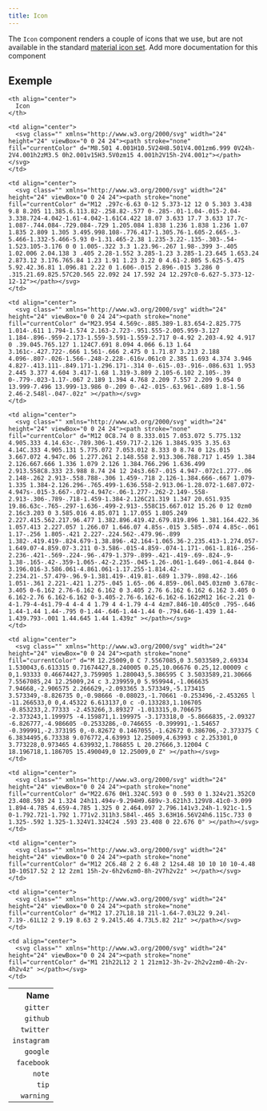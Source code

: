 ```yaml
---
title: Icon
---
```


The `Icon` component renders a couple of icons that we use, but are not available in the standard [material icon set](https://material.io/resources/icons/).<Fixme> Add more documentation for this component </Fixme>

## Exemple

<table spaces-before="0" line-breaks-before="2">
  <tr>
    <th align="right">
      Name
    </th>
    
    <th align="center">
      Icon
    </th>
  </tr>
  
  <tr>
    <td align="right">
      <code>gitter</code>
    </td>
    
    <td align="center">
      <svg class="" xmlns="http://www.w3.org/2000/svg" width="24" height="24" viewBox="0 0 24 24"><path stroke="none" fill="currentColor" d="M8.501 4.001H10.5V24H8.501V4.001zm6.999 0V24h-2V4.001h2zM3.5 0h2.001v15H3.5V0zm15 4.001h2V15h-2V4.001z"></path></svg>
    </td>
  </tr>
  
  <tr>
    <td align="right">
      <code>github</code>
    </td>
    
    <td align="center">
      <svg class="" xmlns="http://www.w3.org/2000/svg" width="24" height="24" viewBox="0 0 24 24"><path stroke="none" fill="currentColor" d="M12 .297c-6.63 0-12 5.373-12 12 0 5.303 3.438 9.8 8.205 11.385.6.113.82-.258.82-.577 0-.285-.01-1.04-.015-2.04-3.338.724-4.042-1.61-4.042-1.61C4.422 18.07 3.633 17.7 3.633 17.7c-1.087-.744.084-.729.084-.729 1.205.084 1.838 1.236 1.838 1.236 1.07 1.835 2.809 1.305 3.495.998.108-.776.417-1.305.76-1.605-2.665-.3-5.466-1.332-5.466-5.93 0-1.31.465-2.38 1.235-3.22-.135-.303-.54-1.523.105-3.176 0 0 1.005-.322 3.3 1.23.96-.267 1.98-.399 3-.405 1.02.006 2.04.138 3 .405 2.28-1.552 3.285-1.23 3.285-1.23.645 1.653.24 2.873.12 3.176.765.84 1.23 1.91 1.23 3.22 0 4.61-2.805 5.625-5.475 5.92.42.36.81 1.096.81 2.22 0 1.606-.015 2.896-.015 3.286 0 .315.21.69.825.57C20.565 22.092 24 17.592 24 12.297c0-6.627-5.373-12-12-12"></path></svg>
    </td>
  </tr>
  
  <tr>
    <td align="right">
      <code>twitter</code>
    </td>
    
    <td align="center">
      <svg class="" xmlns="http://www.w3.org/2000/svg" width="24" height="24" viewBox="0 0 24 24"><path stroke="none" fill="currentColor" d="M23.954 4.569c-.885.389-1.83.654-2.825.775 1.014-.611 1.794-1.574 2.163-2.723-.951.555-2.005.959-3.127 1.184-.896-.959-2.173-1.559-3.591-1.559-2.717 0-4.92 2.203-4.92 4.917 0 .39.045.765.127 1.124C7.691 8.094 4.066 6.13 1.64 3.161c-.427.722-.666 1.561-.666 2.475 0 1.71.87 3.213 2.188 4.096-.807-.026-1.566-.248-2.228-.616v.061c0 2.385 1.693 4.374 3.946 4.827-.413.111-.849.171-1.296.171-.314 0-.615-.03-.916-.086.631 1.953 2.445 3.377 4.604 3.417-1.68 1.319-3.809 2.105-6.102 2.105-.39 0-.779-.023-1.17-.067 2.189 1.394 4.768 2.209 7.557 2.209 9.054 0 13.999-7.496 13.999-13.986 0-.209 0-.42-.015-.63.961-.689 1.8-1.56 2.46-2.548l-.047-.02z" ></path></svg>
    </td>
  </tr>
  
  <tr>
    <td align="right">
      <code>instagram</code>
    </td>
    
    <td align="center">
      <svg class="" xmlns="http://www.w3.org/2000/svg" width="24" height="24" viewBox="0 0 24 24"><path stroke="none" fill="currentColor" d="M12 0C8.74 0 8.333.015 7.053.072 5.775.132 4.905.333 4.14.63c-.789.306-1.459.717-2.126 1.384S.935 3.35.63 4.14C.333 4.905.131 5.775.072 7.053.012 8.333 0 8.74 0 12s.015 3.667.072 4.947c.06 1.277.261 2.148.558 2.913.306.788.717 1.459 1.384 2.126.667.666 1.336 1.079 2.126 1.384.766.296 1.636.499 2.913.558C8.333 23.988 8.74 24 12 24s3.667-.015 4.947-.072c1.277-.06 2.148-.262 2.913-.558.788-.306 1.459-.718 2.126-1.384.666-.667 1.079-1.335 1.384-2.126.296-.765.499-1.636.558-2.913.06-1.28.072-1.687.072-4.947s-.015-3.667-.072-4.947c-.06-1.277-.262-2.149-.558-2.913-.306-.789-.718-1.459-1.384-2.126C21.319 1.347 20.651.935 19.86.63c-.765-.297-1.636-.499-2.913-.558C15.667.012 15.26 0 12 0zm0 2.16c3.203 0 3.585.016 4.85.071 1.17.055 1.805.249 2.227.415.562.217.96.477 1.382.896.419.42.679.819.896 1.381.164.422.36 1.057.413 2.227.057 1.266.07 1.646.07 4.85s-.015 3.585-.074 4.85c-.061 1.17-.256 1.805-.421 2.227-.224.562-.479.96-.899 1.382-.419.419-.824.679-1.38.896-.42.164-1.065.36-2.235.413-1.274.057-1.649.07-4.859.07-3.211 0-3.586-.015-4.859-.074-1.171-.061-1.816-.256-2.236-.421-.569-.224-.96-.479-1.379-.899-.421-.419-.69-.824-.9-1.38-.165-.42-.359-1.065-.42-2.235-.045-1.26-.061-1.649-.061-4.844 0-3.196.016-3.586.061-4.861.061-1.17.255-1.814.42-2.234.21-.57.479-.96.9-1.381.419-.419.81-.689 1.379-.898.42-.166 1.051-.361 2.221-.421 1.275-.045 1.65-.06 4.859-.06l.045.03zm0 3.678c-3.405 0-6.162 2.76-6.162 6.162 0 3.405 2.76 6.162 6.162 6.162 3.405 0 6.162-2.76 6.162-6.162 0-3.405-2.76-6.162-6.162-6.162zM12 16c-2.21 0-4-1.79-4-4s1.79-4 4-4 4 1.79 4 4-1.79 4-4 4zm7.846-10.405c0 .795-.646 1.44-1.44 1.44-.795 0-1.44-.646-1.44-1.44 0-.794.646-1.439 1.44-1.439.793-.001 1.44.645 1.44 1.439z" ></path></svg>
    </td>
  </tr>
  
  <tr>
    <td align="right">
      <code>google</code>
    </td>
    
    <td align="center">
      <svg class="" xmlns="http://www.w3.org/2000/svg" width="24" height="24" viewBox="0 0 24 24"><path stroke="none" fill="currentColor" d="M 12.25009,0 C 7.5567085,0 3.5033589,2.69334 1.530043,6.613315 0.71674427,8.240005 0.25,10.06676 0.25,12.00009 c 0,1.93333 0.46674427,3.759905 1.280043,5.386595 C 3.5033589,21.30666 7.5567085,24 12.25009,24 c 3.239959,0 5.959944,-1.066635 7.94668,-2.906575 2.266629,-2.093365 3.573349,-5.173415 3.573349,-8.826735 0,-0.98666 -0.08023,-1.70661 -0.253496,-2.453265 l -11.266533,0 0,4.45322 6.613137,0 c -0.133283,1.106705 -0.853233,2.77333 -2.453266,3.89327 -1.013315,0.706675 -2.373243,1.199975 -4.159871,1.199975 -3.173318,0 -5.8666835,-2.09327 -6.826777,-4.986605 -0.2533286,-0.746655 -0.399991,-1.54657 -0.399991,-2.373195 0,-0.82672 0.1467055,-1.62672 0.386706,-2.373375 C 6.3834495,6.73338 9.076772,4.63993 12.25009,4.63993 c 2.253301,0 3.773228,0.973465 4.639932,1.786855 L 20.27666,3.12004 C 18.196718,1.186705 15.490049,0 12.25009,0 Z" ></path></svg>
    </td>
  </tr>
  
  <tr>
    <td align="right">
      <code>facebook</code>
    </td>
    
    <td align="center">
      <svg class="" xmlns="http://www.w3.org/2000/svg" width="24" height="24" viewBox="0 0 24 24"><path stroke="none" fill="currentColor" d="M22.676 0H1.324C.593 0 0 .593 0 1.324v21.352C0 23.408.593 24 1.324 24h11.494v-9.294H9.689v-3.621h3.129V8.41c0-3.099 1.894-4.785 4.659-4.785 1.325 0 2.464.097 2.796.141v3.24h-1.921c-1.5 0-1.792.721-1.792 1.771v2.311h3.584l-.465 3.63H16.56V24h6.115c.733 0 1.325-.592 1.325-1.324V1.324C24 .593 23.408 0 22.676 0" ></path></svg>
    </td>
  </tr>
  
  <tr>
    <td align="right">
      <code>note</code>
    </td>
    
    <td align="center">
      <svg class="" xmlns="http://www.w3.org/2000/svg" width="24" height="24" viewBox="0 0 24 24"><path stroke="none" fill="currentColor" d="M12 2C6.48 2 2 6.48 2 12s4.48 10 10 10 10-4.48 10-10S17.52 2 12 2zm1 15h-2v-6h2v6zm0-8h-2V7h2v2z" ></path></svg>
    </td>
  </tr>
  
  <tr>
    <td align="right">
      <code>tip</code>
    </td>
    
    <td align="center">
      <svg class="" xmlns="http://www.w3.org/2000/svg" width="24" height="24" viewBox="0 0 24 24"><path stroke="none" fill="currentColor" d="M12 17.27L18.18 21l-1.64-7.03L22 9.24l-7.19-.61L12 2 9.19 8.63 2 9.24l5.46 4.73L5.82 21z" ></path></svg>
    </td>
  </tr>
  
  <tr>
    <td align="right">
      <code>warning</code>
    </td>
    
    <td align="center">
      <svg class="" xmlns="http://www.w3.org/2000/svg" width="24" height="24" viewBox="0 0 24 24"><path stroke="none" fill="currentColor" d="M1 21h22L12 2 1 21zm12-3h-2v-2h2v2zm0-4h-2v-4h2v4z" ></path></svg>
    </td>
  </tr>
</table>


